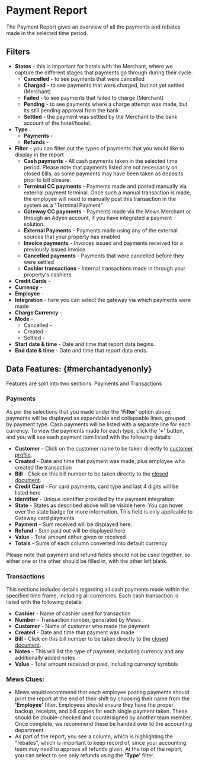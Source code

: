 # Payment Report

The Payment Report gives an overview of all the payments and rebates made in the selected time period.

## Filters

* **States** - this is important for hotels with the Merchant, where we capture the different stages that payments go through during their cycle.
  * **Cancelled** - to see payments that were cancelled
  * **Charged** - to see payments that were charged, but not yet settled \(Merchant\)
  * **Failed** - to see payments that failed to charge \(Merchant\)
  * **Pending** - to see payments where a charge attempt was made, but its still pending approval from the bank
  * **Settled** - the payment was settled by the Merchant to the bank account of the hotel/hostel.
* **Type**
  * **Payments** - 
  * **Refunds** - 
* **Filter** - you can filter out the types of payments that you would like to display in the report
  * **Cash payments** - All cash payments taken in the selected time period. Please note that payments listed are not necessarily on closed bills, as some payments may have been taken as deposits prior to bill closure.
  * **Terminal CC payments** - Payments made and posted manually via external payment terminal. Once such a manual transaction is made, the employee will need to manually post this transaction in the system as a "Terminal Payment"
  * **Gateway CC payments** - Payments made via the Mews Merchant or through an Adyen account, if you have integrated a payment solution. 
  * **External Payments** - Payments made using any of the external sources that your property has enabled
  * **Invoice payments** - Invoices issued and payments received for a previously issued invoice
  * **Cancelled payments** - Payments that were cancelled before they were settled
  * **Cashier transactions** - Internal transactions made in through your property's cashiers
* **Credit Cards** - 
* **Currency** - 
* **Employee** - 
* **Integration** - here you can select the gateway via which payments were made
* **Charge Currency** - 
* **Mode** - 
  * Cancelled - 
  * Created - 
  * Settled - 
* **Start date & time** - Date and time that report data begins. 
* **End date & time** - Date and time that report data ends.

## Data Features: {#merchantadyenonly}

Features are split into two sections: Payments and Transactions

### Payments

As per the selections that you made under the **'Filter'** option above, payments will be displayed as expandable and collapsable lines, grouped by payment type. Cash payments will be listed with a separate line for each currency. To view the payments made for each type, click the **'+'** button, and you will see each payment item listed with the following details:

* **Customer** - Click on the customer name to be taken directly to [customer profile](https://github.com/mews-systems/commander-guide/tree/aba4aad5c9d2bc8ec74b2a6c202f25d981c8b45b/profiles/customer-profile/customer-profile-sections/profile.md).
* **Created** - Date and time that payment was made, plus employee who created the transaction
* **Bill** - Click on this bill number to be taken directly to the [closed document](https://github.com/mews-systems/commander-guide/tree/aba4aad5c9d2bc8ec74b2a6c202f25d981c8b45b/profiles/customer-profile/customer-profile-sections/billing/close-a-bill.md).
* **Credit Card** - For card payments, card type and last 4 digits will be listed here
* **Identifier** - Unique identifier provided by the payment integration
* **State** - States as described above will be visible here. You can hover over the state badge for more information. This field is only applicable to Gateway card payments 
* **Payment** - Sum received will be displayed here.
* **Refund** - Sum paid out will be displayed here
* **Value** - Total amount either given or received
* **Totals** - Sums of each column converted into default currency

Please note that payment and refund fields should not be used together, so either one or the other should be filled in, with the other left blank.

### Transactions

This sections includes details regarding all cash payments made within the specified time frame, including all currencies. Each cash transaction is listed with the following details:

* **Cashier** - Name of cashier used for transaction
* **Number** - Transaction number, generated by Mews
* **Customer** - Name of customer who made the payment
* **Created** - Date and time that payment was made
* **Bill** - Click on this bill number to be taken directly to the [closed document](https://github.com/mews-systems/commander-guide/tree/aba4aad5c9d2bc8ec74b2a6c202f25d981c8b45b/profiles/customer-profile/customer-profile-sections/billing/close-a-bill.md).
* **Notes** - This will list the type of payment, including currency and any additionally added notes
* **Value** - Total amount received or paid, including currency symbols

### Mews Clues:

* Mews would recommend that each employee posting payments should print the report at the end of their shift by choosing their name from the **'Employee'** filter. Employees should ensure they have the proper backup, receipts, and bill copies for each single payment taken. These should be double-checked and countersigned by another team member. Once complete, we recommend these be handed over to the accounting department.
* As part of the report, you see a column, which is highlighting the "rebates", which is important to keep record of, since your accounting team may need to approve all refunds given. At the top of the report, you can select to see only refunds using the **'Type'** filter.

